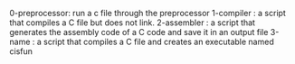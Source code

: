0-preprocessor: run a c file through the preprocessor
1-compiler : a script that compiles a C file but does not link.
2-assembler : a script that generates the assembly code of a C code and save it in an output file
3-name :  a script that compiles a C file and creates an executable named cisfun
